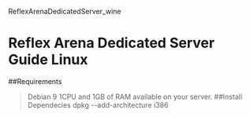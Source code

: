 ReflexArenaDedicatedServer_wine
# Reflex Arena Dedicated Server Guide Linux

##Requirements
>Debian 9
>1CPU and 1GB of RAM available on your server.
##Install Dependecies
>dpkg --add-architecture i386
